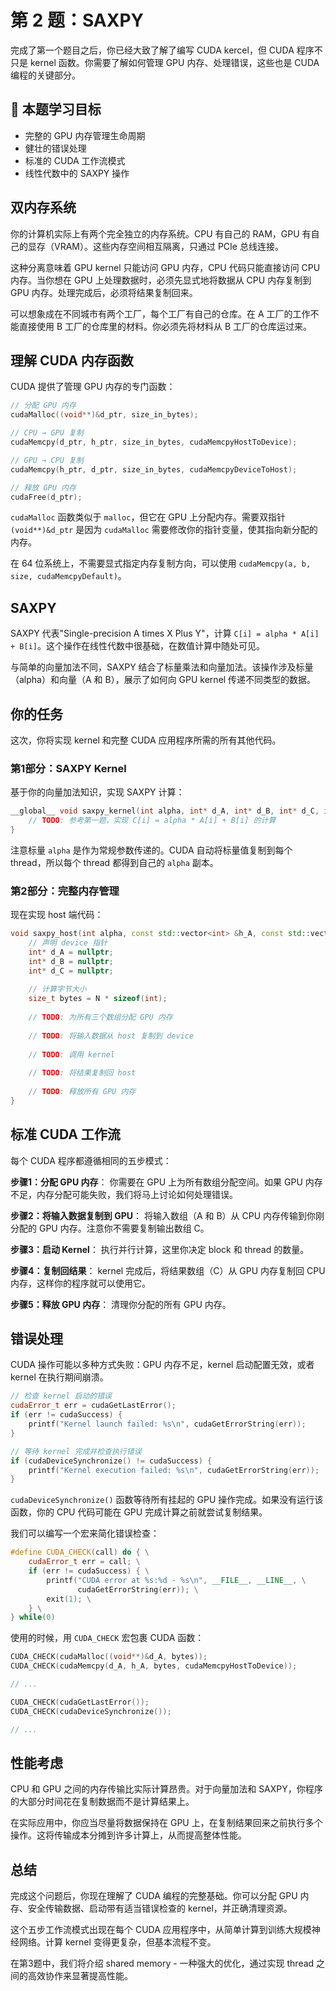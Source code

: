 # 第 2 题：SAXPY

完成了第一个题目之后，你已经大致了解了编写 CUDA kercel，但 CUDA 程序不只是 kernel 函数。你需要了解如何管理 GPU 内存、处理错误，这些也是 CUDA 编程的关键部分。

## 🎯 本题学习目标

- 完整的 GPU 内存管理生命周期
- 健壮的错误处理
- 标准的 CUDA 工作流模式
- 线性代数中的 SAXPY 操作

## 双内存系统

你的计算机实际上有两个完全独立的内存系统。CPU 有自己的 RAM，GPU 有自己的显存（VRAM）。这些内存空间相互隔离，只通过 PCIe 总线连接。

这种分离意味着 GPU kernel 只能访问 GPU 内存，CPU 代码只能直接访问 CPU 内存。当你想在 GPU 上处理数据时，必须先显式地将数据从 CPU 内存复制到 GPU 内存。处理完成后，必须将结果复制回来。

可以想象成在不同城市有两个工厂，每个工厂有自己的仓库。在 A 工厂的工作不能直接使用 B 工厂的仓库里的材料。你必须先将材料从 B 工厂的仓库运过来。

## 理解 CUDA 内存函数

CUDA 提供了管理 GPU 内存的专门函数：

```cpp
// 分配 GPU 内存
cudaMalloc((void**)&d_ptr, size_in_bytes);

// CPU → GPU 复制
cudaMemcpy(d_ptr, h_ptr, size_in_bytes, cudaMemcpyHostToDevice);

// GPU → CPU 复制
cudaMemcpy(h_ptr, d_ptr, size_in_bytes, cudaMemcpyDeviceToHost);

// 释放 GPU 内存
cudaFree(d_ptr);
```

`cudaMalloc` 函数类似于 `malloc`，但它在 GPU 上分配内存。需要双指针 `(void**)&d_ptr` 是因为 `cudaMalloc` 需要修改你的指针变量，使其指向新分配的内存。

在 64 位系统上，不需要显式指定内存复制方向，可以使用 `cudaMemcpy(a, b, size, cudaMemcpyDefault)`。

## SAXPY

SAXPY 代表"Single-precision A times X Plus Y"，计算 `C[i] = alpha * A[i] + B[i]`。这个操作在线性代数中很基础，在数值计算中随处可见。

与简单的向量加法不同，SAXPY 结合了标量乘法和向量加法。该操作涉及标量（alpha）和向量（A 和 B），展示了如何向 GPU kernel 传递不同类型的数据。

## 你的任务

这次，你将实现 kernel 和完整 CUDA 应用程序所需的所有其他代码。

### 第1部分：SAXPY Kernel

基于你的向量加法知识，实现 SAXPY 计算：

```cpp
__global__ void saxpy_kernel(int alpha, int* d_A, int* d_B, int* d_C, int N) {
    // TODO: 参考第一题，实现 C[i] = alpha * A[i] + B[i] 的计算
}
```

注意标量 `alpha` 是作为常规参数传递的。CUDA 自动将标量值复制到每个 thread，所以每个 thread 都得到自己的 `alpha` 副本。

### 第2部分：完整内存管理

现在实现 host 端代码：

```cpp
void saxpy_host(int alpha, const std::vector<int> &h_A, const std::vector<int> &h_B, std::vector<int> &h_C) {
    // 声明 device 指针
    int* d_A = nullptr;
    int* d_B = nullptr;
    int* d_C = nullptr;
    
    // 计算字节大小
    size_t bytes = N * sizeof(int);
    
    // TODO: 为所有三个数组分配 GPU 内存
    
    // TODO: 将输入数据从 host 复制到 device
    
    // TODO: 调用 kernel
    
    // TODO: 将结果复制回 host
    
    // TODO: 释放所有 GPU 内存
}
```

## 标准 CUDA 工作流

每个 CUDA 程序都遵循相同的五步模式：

**步骤1：分配 GPU 内存**：
你需要在 GPU 上为所有数组分配空间。如果 GPU 内存不足，内存分配可能失败，我们将马上讨论如何处理错误。

**步骤2：将输入数据复制到 GPU**：
将输入数组（A 和 B）从 CPU 内存传输到你刚分配的 GPU 内存。注意你不需要复制输出数组 C。

**步骤3：启动 Kernel**：
执行并行计算，这里你决定 block 和 thread 的数量。

**步骤4：复制回结果**：
kernel 完成后，将结果数组（C）从 GPU 内存复制回 CPU 内存，这样你的程序就可以使用它。

**步骤5：释放 GPU 内存**：
清理你分配的所有 GPU 内存。

## 错误处理

CUDA 操作可能以多种方式失败：GPU 内存不足，kernel 启动配置无效，或者 kernel 在执行期间崩溃。

```cpp
// 检查 kernel 启动的错误
cudaError_t err = cudaGetLastError();
if (err != cudaSuccess) {
    printf("Kernel launch failed: %s\n", cudaGetErrorString(err));
}

// 等待 kernel 完成并检查执行错误
if (cudaDeviceSynchronize() != cudaSuccess) {
    printf("Kernel execution failed: %s\n", cudaGetErrorString(err));
}
```

`cudaDeviceSynchronize()` 函数等待所有挂起的 GPU 操作完成。如果没有运行该函数，你的 CPU 代码可能在 GPU 完成计算之前就尝试复制结果。

我们可以编写一个宏来简化错误检查：

```cpp
#define CUDA_CHECK(call) do { \
    cudaError_t err = call; \
    if (err != cudaSuccess) { \
        printf("CUDA error at %s:%d - %s\n", __FILE__, __LINE__, \
               cudaGetErrorString(err)); \
        exit(1); \
    } \
} while(0)
```

使用的时候，用 `CUDA_CHECK` 宏包裹 CUDA 函数：

```cpp
CUDA_CHECK(cudaMalloc((void**)&d_A, bytes));
CUDA_CHECK(cudaMemcpy(d_A, h_A, bytes, cudaMemcpyHostToDevice));

// ...

CUDA_CHECK(cudaGetLastError());
CUDA_CHECK(cudaDeviceSynchronize());

// ...
```

## 性能考虑

CPU 和 GPU 之间的内存传输比实际计算昂贵。对于向量加法和 SAXPY，你程序的大部分时间花在复制数据而不是计算结果上。

在实际应用中，你应当尽量将数据保持在 GPU 上，在复制结果回来之前执行多个操作。这将传输成本分摊到许多计算上，从而提高整体性能。

## 总结

完成这个问题后，你现在理解了 CUDA 编程的完整基础。你可以分配 GPU 内存、安全传输数据、启动带有适当错误检查的 kernel，并正确清理资源。

这个五步工作流模式出现在每个 CUDA 应用程序中，从简单计算到训练大规模神经网络。计算 kernel 变得更复杂，但基本流程不变。

在第3题中，我们将介绍 shared memory - 一种强大的优化，通过实现 thread 之间的高效协作来显著提高性能。